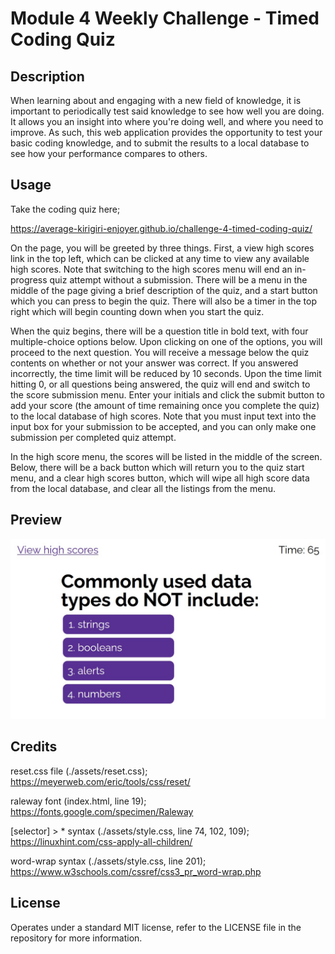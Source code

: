 # Module 4 Weekly Challenge - Timed Coding Quiz

## Description

When learning about and engaging with a new field of knowledge, it is important to periodically test said knowledge to see how well you are doing. It allows you an insight into where you're doing well, and where you need to improve. As such, this web application provides the opportunity to test your basic coding knowledge, and to submit the results to a local database to see how your performance compares to others.

## Usage

Take the coding quiz here;

https://average-kirigiri-enjoyer.github.io/challenge-4-timed-coding-quiz/

On the page, you will be greeted by three things. First, a view high scores link in the top left, which can be clicked at any time to view any available high scores. Note that switching to the high scores menu will end an in-progress quiz attempt without a submission. There will be a menu in the middle of the page giving a brief description of the quiz, and a start button which you can press to begin the quiz. There will also be a timer in the top right which will begin counting down when you start the quiz.

When the quiz begins, there will be a question title in bold text, with four multiple-choice options below. Upon clicking on one of the options, you will proceed to the next question. You will receive a message below the quiz contents on whether or not your answer was correct. If you answered incorrectly, the time limit will be reduced by 10 seconds. Upon the time limit hitting 0, or all questions being answered, the quiz will end and switch to the score submission menu. Enter your initials and click the submit button to add your score (the amount of time remaining once you complete the quiz) to the local database of high scores. Note that you must input text into the input box for your submission to be accepted, and you can only make one submission per completed quiz attempt.

In the high score menu, the scores will be listed in the middle of the screen. Below, there will be a back button which will return you to the quiz start menu, and a clear high scores button, which will wipe all high score data from the local database, and clear all the listings from the menu.

## Preview

![Preview of coding quiz](./assets/images/challenge-4-website-preview.jpg)

## Credits

reset.css file (./assets/reset.css);
https://meyerweb.com/eric/tools/css/reset/

raleway font (index.html, line 19);
https://fonts.google.com/specimen/Raleway

[selector] > * syntax (./assets/style.css, line 74, 102, 109);
https://linuxhint.com/css-apply-all-children/

word-wrap syntax (./assets/style.css, line 201);
https://www.w3schools.com/cssref/css3_pr_word-wrap.php

## License

Operates under a standard MIT license, refer to the LICENSE file in the repository for more information.

